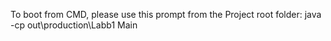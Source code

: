 To boot from CMD, please use this prompt from the Project root folder: java -cp out\production\Labb1 Main